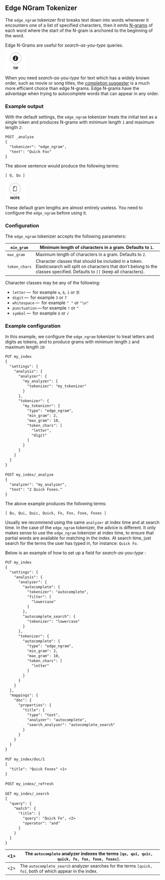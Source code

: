 ## Edge NGram Tokenizer

The `edge_ngram` tokenizer first breaks text down into words whenever it encounters one of a list of specified characters, then it emits [N-grams](https://en.wikipedia.org/wiki/N-gram) of each word where the start of the N-gram is anchored to the beginning of the word.

Edge N-Grams are useful for _search-as-you-type_ queries.

![Tip](/images/icons/tip.png)

When you need _search-as-you-type_ for text which has a widely known order, such as movie or song titles, the [completion suggester](search-suggesters-completion.html) is a much more efficient choice than edge N-grams. Edge N-grams have the advantage when trying to autocomplete words that can appear in any order.

### Example output

With the default settings, the `edge_ngram` tokenizer treats the initial text as a single token and produces N-grams with minimum length `1` and maximum length `2`:
    
    
    POST _analyze
    {
      "tokenizer": "edge_ngram",
      "text": "Quick Fox"
    }

The above sentence would produce the following terms:
    
    
    [ Q, Qu ]

![Note](/images/icons/note.png)

These default gram lengths are almost entirely useless. You need to configure the `edge_ngram` before using it.

### Configuration

The `edge_ngram` tokenizer accepts the following parameters:

`min_gram`| Minimum length of characters in a gram. Defaults to `1`.     
---|---    
`max_gram`| Maximum length of characters in a gram. Defaults to `2`.     
`token_chars`| Character classes that should be included in a token. Elasticsearch will split on characters that don’t belong to the classes specified. Defaults to `[]` (keep all characters). 

Character classes may be any of the following:

  * `letter` —  for example `a`, `b`, `ï` or `京`
  * `digit` —  for example `3` or `7`
  * `whitespace` —  for example `" "` or `"\n"`
  * `punctuation` — for example `!` or `"`
  * `symbol` —  for example `$` or `√`

  
  
### Example configuration

In this example, we configure the `edge_ngram` tokenizer to treat letters and digits as tokens, and to produce grams with minimum length `2` and maximum length `10`:
    
    
    PUT my_index
    {
      "settings": {
        "analysis": {
          "analyzer": {
            "my_analyzer": {
              "tokenizer": "my_tokenizer"
            }
          },
          "tokenizer": {
            "my_tokenizer": {
              "type": "edge_ngram",
              "min_gram": 2,
              "max_gram": 10,
              "token_chars": [
                "letter",
                "digit"
              ]
            }
          }
        }
      }
    }
    
    POST my_index/_analyze
    {
      "analyzer": "my_analyzer",
      "text": "2 Quick Foxes."
    }

The above example produces the following terms:
    
    
    [ Qu, Qui, Quic, Quick, Fo, Fox, Foxe, Foxes ]

Usually we recommend using the same `analyzer` at index time and at search time. In the case of the `edge_ngram` tokenizer, the advice is different. It only makes sense to use the `edge_ngram` tokenizer at index time, to ensure that partial words are available for matching in the index. At search time, just search for the terms the user has typed in, for instance: `Quick Fo`.

Below is an example of how to set up a field for _search-as-you-type_ :
    
    
    PUT my_index
    {
      "settings": {
        "analysis": {
          "analyzer": {
            "autocomplete": {
              "tokenizer": "autocomplete",
              "filter": [
                "lowercase"
              ]
            },
            "autocomplete_search": {
              "tokenizer": "lowercase"
            }
          },
          "tokenizer": {
            "autocomplete": {
              "type": "edge_ngram",
              "min_gram": 2,
              "max_gram": 10,
              "token_chars": [
                "letter"
              ]
            }
          }
        }
      },
      "mappings": {
        "doc": {
          "properties": {
            "title": {
              "type": "text",
              "analyzer": "autocomplete",
              "search_analyzer": "autocomplete_search"
            }
          }
        }
      }
    }
    
    PUT my_index/doc/1
    {
      "title": "Quick Foxes" <1>
    }
    
    POST my_index/_refresh
    
    GET my_index/_search
    {
      "query": {
        "match": {
          "title": {
            "query": "Quick Fo", <2>
            "operator": "and"
          }
        }
      }
    }

<1>| The `autocomplete` analyzer indexes the terms `[qu, qui, quic, quick, fo, fox, foxe, foxes]`.     
---|---  
<2>| The `autocomplete_search` analyzer searches for the terms `[quick, fo]`, both of which appear in the index. 
